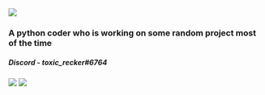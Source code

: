 <div class="center">
<img src="https://komarev.com/ghpvc/?username=toxicrecker&color=blue" class="center">
<h3 class="center">A python coder who is working on some random project most of the time</h3>
<h5 class="center">Discord - toxic_recker#6764</h5>
<img src="https://github-readme-stats.vercel.app/api?username=toxicrecker&show_icons=true&count_private=false" class="center">
<img src="https://github-readme-stats.vercel.app/api/top-langs/?username=toxicrecker" class="center">
</div>
